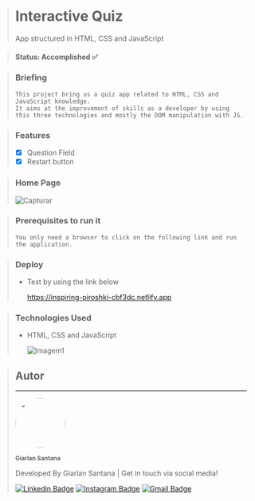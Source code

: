 > # Interactive Quiz
> App structured in HTML, CSS and JavaScript

> #### Status: Accomplished ✅

> ### Briefing
>     This project bring us a quiz app related to HTML, CSS and JavaScript knowledge.
>     It aims at the improvement of skills as a developer by using this three technologies and mostly the DOM manipulation with JS.

> ### Features
> - [X] Question Field
> - [X] Restart button

> ### Home Page
>   ![Capturar](https://user-images.githubusercontent.com/108962578/234691892-9be79a0c-052b-44fe-8867-397d3862cb77.PNG)

> ### Prerequisites to run it
>     You only need a browser to click on the following link and run the application.

> ### Deploy
> * Test by using the link below
> 
>   https://inspiring-piroshki-cbf3dc.netlify.app


> ### Technologies Used
> * HTML, CSS and JavaScript
>
>   ![Imagem1](https://user-images.githubusercontent.com/108962578/232353877-d3f14d59-7605-4d3f-9822-d5762758a31f.png)

> ## Autor
> ---
> <a href="https://www.instagram.com/santana.fsd/">
> <img style="border-radius: 50%;" src="https://user-images.githubusercontent.com/108962578/231322748-dab2928a-a426-453c-9f2a-23d6b6bc104d.png" width="100px;" alt=""/></a>
>
> <sub><b>Giarlan Santana</b></sub></a></a>
>
> Developed By Giarlan Santana | Get in touch via social media!
>
> [![Linkedin Badge](https://img.shields.io/badge/-Giarlan-blue?style=flat-square&logo=Linkedin&logoColor=white&link=https://www.linkedin.com/in/giarlan-santana-367022152/)](https://www.linkedin.com/in/giarlan-santana-367022152/)
> [![Instagram Badge](https://img.shields.io/badge/-Giarlan-CE59CE?style=flat-square&logo=Instagram&logoColor=white&link=https://www.instagram.com/santana.fsd/)](https://www.instagram.com/santana.fsd/)
> [![Gmail Badge](https://img.shields.io/badge/-giarlansilva@gmail.com-EA4335?style=flat-square&logo=Gmail&logoColor=white&link=mailto:giarlansilva@gmail.com)](mailto:giarlansilva@gmail.com)
